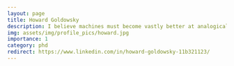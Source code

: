 ```yaml
---
layout: page
title: Howard Goldowsky
description: I believe machines must become vastly better at analogical reasoning before they reach human-level intelligence, and I enjoy using neurally-plausible vector-symbolic mathematics to work on this difficult problem. In my free time, I enjoy chess, reading (especially cognitive science textbooks!), writing, running, and spending time with friends and family.
img: assets/img/profile_pics/howard.jpg
importance: 1
category: phd
redirect: https://www.linkedin.com/in/howard-goldowsky-11b321123/
---
```

